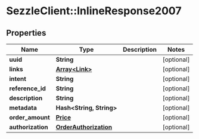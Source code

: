 # SezzleClient::InlineResponse2007

## Properties
Name | Type | Description | Notes
------------ | ------------- | ------------- | -------------
**uuid** | **String** |  | [optional]
**links** | [**Array&lt;Link&gt;**](Link.md) |  | [optional]
**intent** | **String** |  | [optional]
**reference_id** | **String** |  | [optional]
**description** | **String** |  | [optional]
**metadata** | **Hash&lt;String, String&gt;** |  | [optional]
**order_amount** | [**Price**](Price.md) |  | [optional]
**authorization** | [**OrderAuthorization**](OrderAuthorization.md) |  | [optional]

